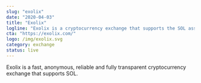 ```yaml
---
slug: "exolix"
date: "2020-04-03"
title: "Exolix"
logline: "Exolix is a cryptocurrency exchange that supports the SOL asset."
cta: "https://exolix.com/"
logo: /img/exolix.svg
category: exchange
status: live
---
```


Exolix is a fast, anonymous, reliable and fully transparent cryptocurrency exchange that supports SOL.
